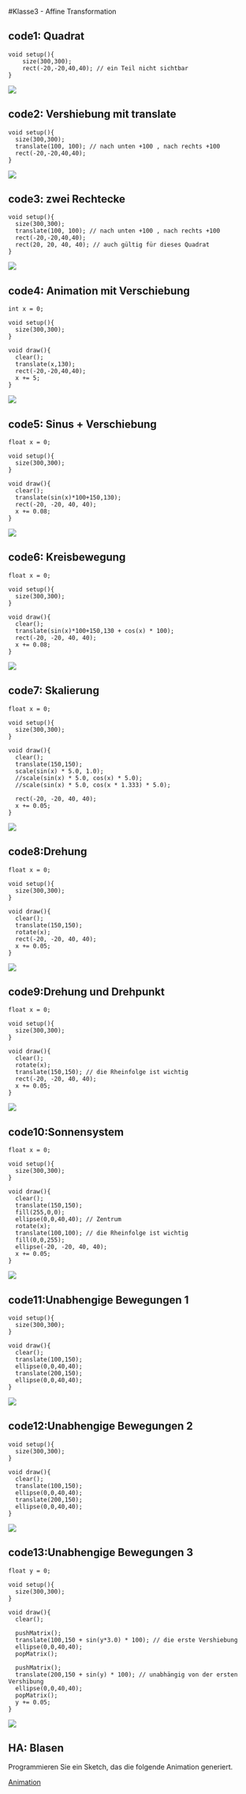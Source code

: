 #Klasse3 - Affine Transformation

## code1: Quadrat

```
void setup(){
	size(300,300);
	rect(-20,-20,40,40); // ein Teil nicht sichtbar
}
```

![](res/k3/img/code1.png)
 
## code2: Vershiebung mit translate
```
void setup(){
  size(300,300);
  translate(100, 100); // nach unten +100 , nach rechts +100
  rect(-20,-20,40,40);
}
```
![](res/k3/img/code2.png)

## code3: zwei Rechtecke 

```
void setup(){
  size(300,300);
  translate(100, 100); // nach unten +100 , nach rechts +100
  rect(-20,-20,40,40);
  rect(20, 20, 40, 40); // auch gültig für dieses Quadrat
}
```

![](res/k3/img/code3.png)

## code4: Animation mit Verschiebung

```
int x = 0;

void setup(){
  size(300,300);
}

void draw(){
  clear();
  translate(x,130);
  rect(-20,-20,40,40);
  x += 5;
}
```

![](res/k3/img/code4.png)

## code5: Sinus + Verschiebung

```
float x = 0;

void setup(){
  size(300,300);
}

void draw(){
  clear();
  translate(sin(x)*100+150,130);
  rect(-20, -20, 40, 40);
  x += 0.08;
}
```

![](res/k3/img/code5.png)

## code6: Kreisbewegung

```
float x = 0;

void setup(){
  size(300,300);
}

void draw(){
  clear();
  translate(sin(x)*100+150,130 + cos(x) * 100);
  rect(-20, -20, 40, 40);
  x += 0.08;
}
```

![](res/k3/img/code6.png)

## code7: Skalierung

```
float x = 0;

void setup(){
  size(300,300);
}

void draw(){
  clear();
  translate(150,150);
  scale(sin(x) * 5.0, 1.0);
  //scale(sin(x) * 5.0, cos(x) * 5.0);
  //scale(sin(x) * 5.0, cos(x * 1.333) * 5.0);

  rect(-20, -20, 40, 40);
  x += 0.05;
}
```

![](res/k3/img/code7.png)

## code8:Drehung
```
float x = 0;

void setup(){
  size(300,300);
}

void draw(){
  clear();
  translate(150,150);
  rotate(x);
  rect(-20, -20, 40, 40);
  x += 0.05;
}
```

![](res/k3/img/code8.png)

## code9:Drehung und Drehpunkt
```
float x = 0;

void setup(){
  size(300,300);
}

void draw(){
  clear();
  rotate(x);
  translate(150,150); // die Rheinfolge ist wichtig
  rect(-20, -20, 40, 40);
  x += 0.05;
}
```
![](res/k3/img/code9.png)

## code10:Sonnensystem

```
float x = 0;

void setup(){
  size(300,300);
}

void draw(){
  clear();
  translate(150,150);
  fill(255,0,0);
  ellipse(0,0,40,40); // Zentrum
  rotate(x);
  translate(100,100); // die Rheinfolge ist wichtig
  fill(0,0,255);
  ellipse(-20, -20, 40, 40);
  x += 0.05;
}
```
![](res/k3/img/code10.png)

## code11:Unabhengige Bewegungen 1 
```
void setup(){
  size(300,300);
}

void draw(){
  clear();
  translate(100,150);
  ellipse(0,0,40,40);
  translate(200,150);
  ellipse(0,0,40,40);
}
```
![](res/k3/img/code11.png)

## code12:Unabhengige Bewegungen 2

```
void setup(){
  size(300,300);
}

void draw(){
  clear();
  translate(100,150);
  ellipse(0,0,40,40);
  translate(200,150);
  ellipse(0,0,40,40);
}
```
![](res/k3/img/code12.png)

## code13:Unabhengige Bewegungen 3
```
float y = 0;

void setup(){
  size(300,300);
}

void draw(){
  clear();
  
  pushMatrix();
  translate(100,150 + sin(y*3.0) * 100); // die erste Vershiebung
  ellipse(0,0,40,40);
  popMatrix();
  
  pushMatrix();
  translate(200,150 + sin(y) * 100); // unabhängig von der ersten Vershibung
  ellipse(0,0,40,40);
  popMatrix();
  y += 0.05;
}
```
![](res/k3/img/code13.png)

## HA: Blasen

Programmieren Sie ein Sketch, das die folgende Animation generiert.

[Animation](res/k3/HA/ha.mp4)



